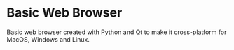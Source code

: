 # Basic Web Browser

Basic web browser created with Python and Qt to make it cross-platform for MacOS, Windows and Linux.
